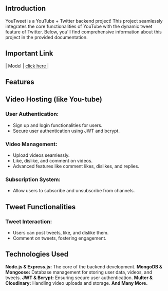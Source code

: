 ## Introduction

YouTweet is a YouTube + Twitter backend project! This project seamlessly integrates the core functionalities of YouTube with the dynamic tweet feature of Twitter. Below, you'll find comprehensive information about this project in the provided documentation.

## Important Link
| Model              | [click here ](https://app.eraser.io/workspace/YtPqZ1VogxGy1jzIDkzj)         |

## Features

## Video Hosting (like You-tube)

### User Authentication:
* Sign up and login functionalities for users.
* Secure user authentication using JWT and bcrypt.

### Video Management:

* Upload videos seamlessly.
* Like, dislike, and comment on videos.
* Advanced features like comment likes, dislikes, and replies.

### Subscription System:
* Allow users to subscribe and unsubscribe from channels.

## Tweet Functionalities
### Tweet Interaction:
* Users can post tweets, like, and dislike them.
* Comment on tweets, fostering engagement.

## Technologies Used
**Node.js & Express.js:**  The core of the backend development.
**MongoDB & Mongoose:** Database management for storing user data, videos, and tweets.
**JWT & Bcrypt:** Ensuring secure user authentication.
**Multer & Cloudinary:** Handling video uploads and storage.
**And Many More.**
